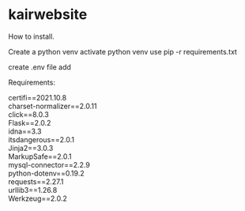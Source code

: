 # kairwebsite


How to install.

Create a python venv
activate python venv
use pip -r requirements.txt

create .env file
add 


Requirements:

certifi==2021.10.8  
charset-normalizer==2.0.11  
click==8.0.3  
Flask==2.0.2  
idna==3.3  
itsdangerous==2.0.1  
Jinja2==3.0.3  
MarkupSafe==2.0.1  
mysql-connector==2.2.9  
python-dotenv==0.19.2  
requests==2.27.1  
urllib3==1.26.8  
Werkzeug==2.0.2  
